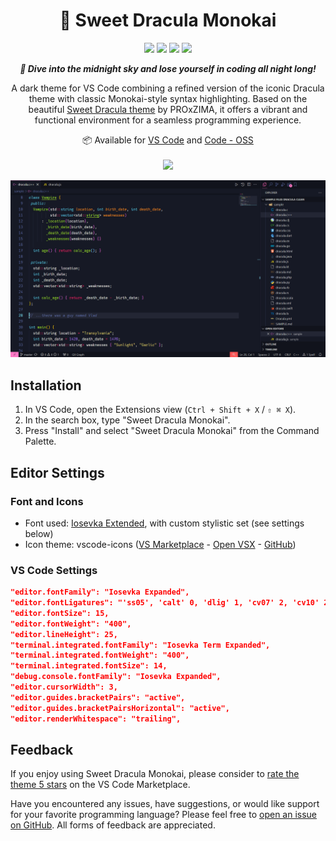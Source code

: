 <h1 align="center">🎨 Sweet Dracula Monokai</h1>

<p align="center">
    <a title="Visual Studio Marketplace Version" href="https://marketplace.visualstudio.com/items?itemName=lefd.sweetdracula-monokai"><img src="https://img.shields.io/visual-studio-marketplace/v/lefd.sweetdracula-monokai?style=for-the-badge&labelColor=11131c&color=8BE9FD"></a>
    <a title="Visual Studio Marketplace Installs" href="https://marketplace.visualstudio.com/items?itemName=lefd.sweetdracula-monokai"><img src="https://img.shields.io/visual-studio-marketplace/i/lefd.sweetdracula-monokai?style=for-the-badge&labelColor=11131c&color=8BE9FD"></a>
    <a title="Visual Studio Marketplace Downloads" href="https://marketplace.visualstudio.com/items?itemName=lefd.sweetdracula-monokai"><img src="https://img.shields.io/visual-studio-marketplace/d/lefd.sweetdracula-monokai?style=for-the-badge&labelColor=11131c&color=8BE9FD"></a>
    <a title="Open VSX Downloads" href="https://open-vsx.org/extension/lefd/sweetdracula-monokai"><img src="https://img.shields.io/open-vsx/dt/lefd/sweetdracula-monokai?label=Open%20VSX%20Downloads&style=for-the-badge&labelColor=11131c&color=8BE9FD"></a>
</p>

<p align="center">
    <i><b>🌌 Dive into the midnight sky and lose yourself in coding all night long!</b></i>
</p>

<p align="center">
    A dark theme for VS Code combining a refined version of the iconic Dracula theme with classic Monokai-style syntax highlighting. Based on the beautiful <a href="https://github.com/PROxZIMA/sweet-dracula">Sweet Dracula theme</a> by PROxZIMA, it offers a vibrant and functional environment for a seamless programming experience.
    <br>
</p>

<p align="center">
    📦 Available for <a href="https://marketplace.visualstudio.com/items?itemName=lefd.sweetdracula-monokai">VS Code</a> and <a href="https://open-vsx.org/extension/lefd/sweetdracula-monokai">Code - OSS</a>
    <br><br>
    <a title="Preview Theme on vscode.dev" href="https://vscode.dev/theme/lefd.sweetdracula-monokai">
        <img src="https://img.shields.io/badge/preview_on_vscode.dev-blue?style=for-the-badge&logo=visualstudiocode&color=50FA7B&logoColor=000000">
    </a>
</p>

![Sweet Dracula Monokai Preview](assets/screenshot.png)

## Installation

1. In VS Code, open the Extensions view (`Ctrl + Shift + X` / `⇧ ⌘ X`).
2. In the search box, type "Sweet Dracula Monokai".
3. Press "Install" and select "Sweet Dracula Monokai" from the Command Palette.

## Editor Settings

### Font and Icons

- Font used: [Iosevka Extended](https://github.com/be5invis/Iosevka), with custom stylistic set (see settings below)
- Icon theme: vscode-icons ([VS Marketplace](https://marketplace.visualstudio.com/items?itemName=vscode-icons-team.vscode-icons) - [Open VSX](https://open-vsx.org/extension/vscode-icons-team/vscode-icons) - [GitHub](https://github.com/vscode-icons/vscode-icons))

### VS Code Settings

```json
"editor.fontFamily": "Iosevka Expanded",
"editor.fontLigatures": "'ss05', 'calt' 0, 'dlig' 1, 'cv07' 2, 'cv10' 26, 'cv20' 10, 'cv44' 8, 'cv35' 2, 'cv60' 2, 'VSAL' 1, 'VLAD' 2",
"editor.fontSize": 15,
"editor.fontWeight": "400",
"editor.lineHeight": 25,
"terminal.integrated.fontFamily": "Iosevka Term Expanded",
"terminal.integrated.fontWeight": "400",
"terminal.integrated.fontSize": 14,
"debug.console.fontFamily": "Iosevka Expanded",
"editor.cursorWidth": 3,
"editor.guides.bracketPairs": "active",
"editor.guides.bracketPairsHorizontal": "active",
"editor.renderWhitespace": "trailing",
```

## Feedback

If you enjoy using Sweet Dracula Monokai, please consider to [rate the theme 5 stars](https://marketplace.visualstudio.com/items?itemName=lefd.sweetdracula-monokai&ssr=false#review-details) on the VS Code Marketplace.

Have you encountered any issues, have suggestions, or would like support for your favorite programming language? Please feel free to [open an issue on GitHub](https://github.com/LEFD/sweetdracula-monokai/issues/new). All forms of feedback are appreciated.
